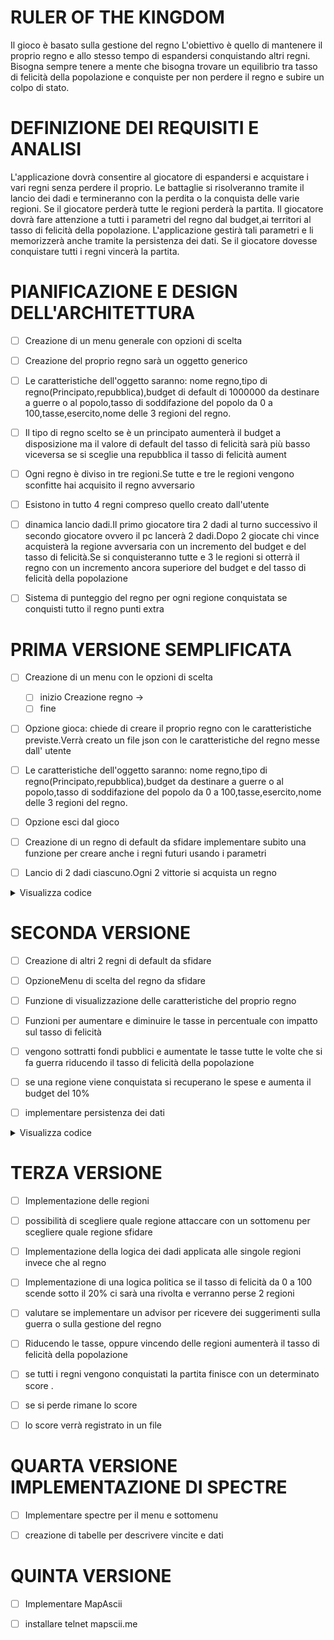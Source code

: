 # RULER OF THE KINGDOM

Il gioco è basato sulla gestione del regno
L'obiettivo è quello di mantenere il proprio regno e allo stesso tempo di espandersi conquistando altri regni.
Bisogna sempre tenere a mente che bisogna trovare un equilibrio tra tasso di felicità della popolazione e conquiste per non perdere il regno e subire un colpo di stato.


# DEFINIZIONE DEI REQUISITI E ANALISI

L'applicazione dovrà consentire al giocatore di espandersi e acquistare i vari regni senza perdere il proprio.
Le battaglie si risolveranno tramite il lancio dei dadi e termineranno con la perdita o la conquista delle varie regioni.
Se il giocatore perderà tutte le regioni perderà la partita.
Il giocatore dovrà fare attenzione a tutti i parametri del regno dal budget,ai territori al tasso di felicità della popolazione.
L'applicazione gestirà tali parametri e li memorizzerà anche tramite la persistenza dei dati.
Se il giocatore dovesse conquistare tutti i regni vincerà la partita.




# PIANIFICAZIONE E DESIGN DELL'ARCHITETTURA

- [ ] Creazione di un menu generale con opzioni di scelta

- [ ] Creazione del proprio regno sarà un oggetto generico

- [ ] Le caratteristiche dell'oggetto saranno: nome regno,tipo di regno(Principato,repubblica),budget di default di 1000000 da destinare a guerre o al popolo,tasso di soddifazione del popolo da 0 a 100,tasse,esercito,nome delle 3 regioni del regno.

- [ ] Il tipo di regno scelto se è un principato aumenterà il budget a disposizione ma il valore di default del tasso di felicità sarà più basso viceversa se si sceglie una repubblica il tasso di felicità aument

- [ ] Ogni regno è diviso in tre regioni.Se tutte e tre le regioni vengono sconfitte hai acquisito il regno avversario

- [ ] Esistono in tutto 4 regni compreso quello creato dall'utente

- [ ] dinamica lancio dadi.Il primo giocatore tira 2 dadi  al turno successivo il secondo giocatore ovvero il pc lancerà 2 dadi.Dopo 2 giocate chi vince acquisterà la regione avversaria con un incremento del budget e del tasso di felicità.Se si conquisteranno tutte e 3 le regioni si otterrà il regno con un incremento ancora superiore del budget e del tasso di felicità della popolazione  

- [ ] Sistema di punteggio del regno per ogni regione conquistata se conquisti tutto il regno punti extra 


# PRIMA VERSIONE SEMPLIFICATA

- [ ] Creazione di un menu con le opzioni di scelta
    - [ ] inizio Creazione regno ->
    - [ ] fine

- [ ] Opzione gioca: chiede di creare il proprio regno con le caratteristiche previste.Verrà creato un file json con le caratteristiche del regno messe dall' utente

- [ ] Le caratteristiche dell'oggetto saranno: nome regno,tipo di regno(Principato,repubblica),budget da destinare a guerre o al popolo,tasso di soddifazione del popolo da 0 a 100,tasse,esercito,nome delle 3 regioni del regno.

- [ ] Opzione esci dal gioco

- [ ] Creazione di un regno di default da sfidare implementare subito una funzione per creare anche i regni futuri usando i parametri

- [ ] Lancio di 2 dadi ciascuno.Ogni 2 vittorie si acquista un regno

<details>
<summary>Visualizza codice</summary>

```csharp

using System;
using System.IO;
using Newtonsoft.Json;

class Program
{
    static Random random = new Random(); // Global random object
    static string directoryPath = @"data/";
    static bool kingdomCreated = false;
    static double happinessPopulation = 70; // Initial HappinessPopulation

    static void Main(string[] args)
    {
        if (!Directory.Exists(directoryPath))
        {
            Directory.CreateDirectory(directoryPath);
        }

        double budget = 1000000;  // Initial budget
        Console.WriteLine("Initial Budget: " + budget);

        int choice;
        do
        {
            Console.WriteLine("\nWelcome to the game Ruler of the Kingdom Main Menu!");
            Console.WriteLine("Every path begins with a choice\n");
            Console.WriteLine("1. Create your own kingdom");
            Console.WriteLine("2. View all kingdoms");
            Console.WriteLine("3. Exit");
            Console.WriteLine("4. Fight with enemy\n");

            choice = Convert.ToInt32(Console.ReadLine());

            switch (choice)
            {
                case 1:
                    if (!kingdomCreated)
                    {
                        CreateYourOwnKingdom(ref budget);
                        kingdomCreated = true;
                    }
                    else
                    {
                        Console.WriteLine("A kingdom has already been created. You can't create another one until you win or lose the match.");
                    }
                    break;

                case 2:
                    ViewAllKingdoms();
                    break;

                case 3:
                    Console.WriteLine("The game will be closed. Please wait...");
                    break;

                case 4:
                    if (ConfirmWar())
                    {
                        FightWar(ref budget, ref happinessPopulation);
                        Console.WriteLine($"Updated Budget After War: {budget}");
                        Console.WriteLine($"Updated Happiness Population After War: {happinessPopulation}");
                    }
                    break;

                default:
                    Console.WriteLine("Make the right choice.");
                    break;
            }

            Console.WriteLine($"Current Budget: {budget}");
            Console.WriteLine($"Current Happiness Population: {happinessPopulation}");
            if (choice != 3)
            {
                Console.WriteLine("\nPress a button to continue.");
                Console.ReadKey();
            }
        } while (choice != 3);
    }

    static bool ConfirmWar()
    {
        Console.WriteLine("The war will cost you 15% of your budget. Do you want to proceed? y/n");
        string answer = Console.ReadLine().ToLower().Trim();
        return answer == "y";
    }

    static void CreateYourOwnKingdom(ref double budget)
    {
        Console.Write("Please insert here the name of your Kingdom: ");
        string? inputName = Console.ReadLine();
        string filePath = Path.Combine(directoryPath, $"{inputName}.json");

        if (File.Exists(filePath))
        {
            Console.WriteLine($"Kingdom {inputName} has already been created.");
            return;
        }

        Console.Write("Please insert here the name of the regions of your kingdom split by comma: ");
        string? inputRegions = Console.ReadLine();
        string[] regions = inputRegions.Split(',');

        if (regions.Length != 3)
        {
            throw new FormatException("Input must include only 3 names, each one split by comma.");
        }

        var kingdom = new
        {
            Name = inputName,
            Regions = regions,
            Budget = budget,
            HappinessPopulation = happinessPopulation,
            TimeStamp = DateTime.Now.ToString("yyyy-MM-dd_HH-mm-ss")
        };

        WriteJson(kingdom);
        Console.WriteLine($"Kingdom {kingdom.Name} data has been saved successfully!");
        createEnemyKingdom("Atlantis", new string[] { "Red", "Wald", "Oceania" }, 800000, 80);
    }

    static void ViewAllKingdoms()
    {
        var files = Directory.GetFiles(directoryPath, "*.json");
        if (files.Length > 0)
        {
            Console.WriteLine("Complete list of all kingdoms:\n");
            foreach (var file in files)
            {
                var kingdom = ReadJson(file);
                Console.WriteLine($"Kingdom name: {kingdom.Name}, Regions: {string.Join(", ", kingdom.Regions)}, Budget: {kingdom.Budget}, HappinessPopulation: {kingdom.HappinessPopulation}\n");
            }
        }
        else
        {
            Console.WriteLine("No kingdoms found.\n");
        }
    }

    static void FightWar(ref double budget, ref double happinessPopulation)
    {
        int playerDiceRoll1 = random.Next(1, 7);
        int playerDiceRoll2 = random.Next(1, 7);
        int sumPlayerRolls = playerDiceRoll1 + playerDiceRoll2;
        Console.WriteLine($"Player dice rolls: {playerDiceRoll1} and {playerDiceRoll2} (Total score: {sumPlayerRolls})");

        int pcDiceRoll1 = random.Next(1, 7);
        int pcDiceRoll2 = random.Next(1, 7);
        int sumPcRolls = pcDiceRoll1 + pcDiceRoll2;
        Console.WriteLine($"Enemy dice rolls: {pcDiceRoll1} and {pcDiceRoll2} (Total score: {sumPcRolls})");

        if (sumPlayerRolls > sumPcRolls)
        {
            budget *= 1.15;  // Increase budget by 15%
            happinessPopulation += 10; // Increase happiness population by 10
            Console.WriteLine("Congratulations, you won! War costs will be repaid, and you will earn 15% more budget and increase happiness population by 5.");
        }
        else
        {
            budget = 0;  // Loss all budget
            happinessPopulation -= 10; // Decrease happiness population by 10
            Console.WriteLine("The enemy has won. You lost your reign and 10 happiness population. Game over.");
        }
    }

    static void WriteJson(dynamic kingdom)
    {
        string jsonString = JsonConvert.SerializeObject(kingdom, Formatting.Indented);
        string filePath = Path.Combine(directoryPath, $"{kingdom.Name}_{kingdom.TimeStamp}.json");
        File.WriteAllText(filePath, jsonString);
    }

    static dynamic ReadJson(string filePath)
    {
        string jsonRead = File.ReadAllText(filePath);
        return JsonConvert.DeserializeObject<dynamic>(jsonRead);
    }

    static void createEnemyKingdom(dynamic Name, dynamic[] Regions, dynamic Budget, dynamic HappinessPopulation)
    {
        var kingdom = new
        {
            Name,
            Regions,
            Budget,
            HappinessPopulation,
            TimeStamp = DateTime.Now.ToString("yyyy-MM-dd_HH-mm-ss")
        };

        WriteJson(kingdom);
    }
}


```
</details>

# SECONDA VERSIONE 

- [ ] Creazione di altri 2 regni di default da sfidare 

- [ ] OpzioneMenu di scelta del regno da sfidare 

- [ ] Funzione di visualizzazione delle caratteristiche del proprio regno

- [ ] Funzioni per aumentare e diminuire le tasse in percentuale con impatto sul tasso di felicità

- [ ] vengono sottratti fondi pubblici e aumentate le tasse tutte le volte che si fa guerra riducendo il tasso di felicità della popolazione

- [ ] se una regione viene conquistata si recuperano le spese e aumenta il budget del 10%

- [ ] implementare persistenza dei dati

<details>
<summary>Visualizza codice</summary>

```csharp

using System;
using System.IO;
using Newtonsoft.Json;

class Program
{
    static Random random = new Random(); // Global random object
    static string directoryPath = @"data/";
    static bool kingdomCreated = false;
    static double happinessPopulation = 70; // Initial HappinessPopulation
    static string kingdomFilePath = "";

    static void Main(string[] args)
    {
        if (!Directory.Exists(directoryPath))
        {
            Directory.CreateDirectory(directoryPath);
        }

        double budget = 1000000;  // Initial budget
        Console.WriteLine("Initial Budget: " + budget);

        int choice;
        do
        {
            Console.WriteLine("\nWelcome to the game Ruler of the Kingdom Main Menu!");
            Console.WriteLine("Every path begins with a choice\n");
            Console.WriteLine("1. Create your own kingdom");
            Console.WriteLine("2. View all kingdoms");
            Console.WriteLine("3. Exit");
            Console.WriteLine("4. Fight with enemy");
            Console.WriteLine("5. Increase taxes");
            Console.WriteLine("6. Reduce taxes\n");

            choice = Convert.ToInt32(Console.ReadLine());

            switch (choice)
            {
                case 1:
                    if (!kingdomCreated && !DirectoryContainsJsonFiles(directoryPath))
                    {
                        CreateYourOwnKingdom(ref budget);
                        kingdomCreated = true;
                    }
                    else
                    {
                        Console.WriteLine("A kingdom has already been created. You can't create another one until you win or lose the match.");
                    }
                    break;

                case 2:
                    ViewAllKingdoms();
                    break;

                case 3:
                    Console.WriteLine("The game will be closed and the data deleted. Please wait...");
                    DeleteAllJsonFiles(directoryPath);
                    break;

                case 4:

                    if (kingdomCreated)
                    {
                        ChooseTheEnemy(ref budget, ref happinessPopulation);
                    }
                    else
                    {
                        Console.WriteLine("You must create a kingdom first.");
                    }
                    /*   if (ConfirmWar())
                       {
                           FightWar(ref budget, ref happinessPopulation);
                           Console.WriteLine($"Updated Budget After War: {budget}");
                           Console.WriteLine($"Updated Happiness Population After War: {happinessPopulation}");
                       }*/
                    break;

                case 5:

                    IncreaseTaxes(ref budget, ref happinessPopulation);
                    UpdateJsonValues(kingdomFilePath, budget, happinessPopulation);

                    break;

                case 6:

                    ReduceTaxes(ref budget, ref happinessPopulation);

                    break;

                default:
                    Console.WriteLine("Make the right choice.");
                    break;
            }

            if (budget == 0)
            {
                Console.WriteLine("Your budget has reached zero the kingdom declared default hence you will be beheaded. Game over.");
                break;
            }

            //   Console.WriteLine($"Current Budget: {budget}");
            //  Console.WriteLine($"Current Happiness Population: {happinessPopulation}");
            if (choice != 3)
            {
                Console.WriteLine("\nPress a button to continue.");
                Console.ReadKey();
            }
        } while (choice != 3);
    }

    static bool ConfirmWar()
    {
        Console.WriteLine("The war will cost you 15% of your budget. Do you want to proceed? y/n");
        string answer = Console.ReadLine().ToLower().Trim();
        return answer == "y";
    }

    static void CreateYourOwnKingdom(ref double budget)
    {
        Console.Write("Please insert here the name of your Kingdom: ");
        string? inputName = Console.ReadLine();
        kingdomFilePath = Path.Combine(directoryPath, $"{inputName}.json");

        if (File.Exists(kingdomFilePath))
        {
            Console.WriteLine($"Kingdom {inputName} has already been created.");
            return;
        }




        Console.Write("Please insert here the name of the regions of your kingdom split by comma: ");
        string? inputRegions = Console.ReadLine();
        string[] regions = inputRegions.Split(',');

        if (regions.Length != 3)
        {
            throw new FormatException("Input must include only 3 names, each one split by comma.");
        }

        var kingdom = new
        {
            Name = inputName,
            Regions = regions,
            Budget = budget,
            HappinessPopulation = happinessPopulation,
            TimeStamp = DateTime.Now.ToString("yyyy-MM-dd_HH-mm-ss")
        };

        WriteJson(kingdom, kingdomFilePath);
        Console.WriteLine($"Kingdom {kingdom.Name} data has been saved successfully!");
        createEnemyKingdom("Atlantis", new string[] { "Mirage region", "Wald region", "Oceania region" }, 700000, 80);
        createEnemyKingdom("Magonia", new string[] { "Star region", "Galaxy region", "Alternative dimension" }, 1000000, 80);
        createEnemyKingdom("Dark kingdom", new string[] { "Sorcerer region", "Necro region", "Hell dimension" }, 1400000, 70);
    }

    static void ViewAllKingdoms()
    {
        var files = Directory.GetFiles(directoryPath, "*.json");
        if (files.Length > 0)
        {
            Console.WriteLine("Complete list of all kingdoms:\n");
            foreach (var file in files)
            {
                var kingdom = ReadJson(file);
                Console.WriteLine($"Kingdom name: {kingdom.Name}, Regions: {string.Join(", ", kingdom.Regions)}, Budget: {kingdom.Budget}, HappinessPopulation: {kingdom.HappinessPopulation}\n");
            }
        }
        else
        {
            Console.WriteLine("No kingdoms found.\n");
        }
    }

    static void FightWar(ref double budget, ref double happinessPopulation, string enemyFilePath)
    {
        int playerDiceRoll1 = random.Next(1, 7);
        int playerDiceRoll2 = random.Next(1, 7);
        int sumPlayerRolls = playerDiceRoll1 + playerDiceRoll2;
        Console.WriteLine($"Player dice rolls: {playerDiceRoll1} and {playerDiceRoll2} (Total score: {sumPlayerRolls})");

        int pcDiceRoll1 = random.Next(1, 7);
        int pcDiceRoll2 = random.Next(1, 7);
        int sumPcRolls = pcDiceRoll1 + pcDiceRoll2;
        Console.WriteLine($"Enemy dice rolls: {pcDiceRoll1} and {pcDiceRoll2} (Total score: {sumPcRolls})");

        if (sumPlayerRolls > sumPcRolls)
        {
            budget *= 1.15;  // Increase budget by 15%
            happinessPopulation += 10; // Increase happiness population by 10
            Console.WriteLine("Congratulations, you won! War costs will be repaid, and you will earn 15% more budget and increase happiness population by 5.");

        }
        else
        {
            budget = 0;  // Loss all budget
            happinessPopulation -= 10; // Decrease happiness population by 10
            Console.WriteLine("The enemy has won. You lost your reign and 10 happiness population.");
        }
        UpdateJsonValues(kingdomFilePath, budget, happinessPopulation);
    }

    static void WriteJson(dynamic kingdom, string filePath)
    {
        string jsonString = JsonConvert.SerializeObject(kingdom, Formatting.Indented);
        //string filePath = Path.Combine(directoryPath, $"{kingdom.Name}_{kingdom.TimeStamp}.json");
        File.WriteAllText(filePath, jsonString);
    }

    static dynamic ReadJson(string filePath)
    {
        string jsonRead = File.ReadAllText(filePath);
        return JsonConvert.DeserializeObject<dynamic>(jsonRead);
    }


    static bool DirectoryContainsJsonFiles(string directoryPath)
    {
        return Directory.GetFiles(directoryPath, "*.json").Length > 0;

    }
    static void IncreaseTaxes(ref double budget, ref double happinessPopulation)
    {

        Console.WriteLine("Decide the % amount of taxes to increase but the rate of population happiness will decrease proportionally");

        int inputIncreaseTax = Convert.ToInt32(Console.ReadLine());

        budget *= 1 + inputIncreaseTax / 100.0;
        happinessPopulation *= 1 - inputIncreaseTax / 100.0;
        Console.WriteLine($"Now your budget is {budget} but the happiness of population is lower to {happinessPopulation}");
        UpdateJsonValues(kingdomFilePath, budget, happinessPopulation);

    }

    static void ReduceTaxes(ref double budget, ref double happinessPopulation)
    {

        Console.WriteLine("Decide the % amount of taxes to decrease  the rate of population happiness will increase but the budget will decrease proportionally");

        int inputIncreaseTax = Convert.ToInt32(Console.ReadLine());

        budget *= 1 - inputIncreaseTax / 100.0;
        happinessPopulation *= 1 + inputIncreaseTax / 100.0;
        Console.WriteLine($"Now your budget is {budget} and the happiness of population is higher {happinessPopulation}");
        UpdateJsonValues(kingdomFilePath, budget, happinessPopulation);

    }

    static void UpdateJsonValues(string filePath, double budget, double happinessPopulation)
    {
        var kingdom = ReadJson(filePath);
        kingdom.Budget = budget;
        kingdom.HappinessPopulation = happinessPopulation;
        WriteJson(kingdom, filePath);


    }

    static void DeleteAllJsonFiles(string directoryPath)
    {
        var files = Directory.GetFiles(directoryPath, "*.json");
        foreach (var file in files)
        {
            File.Delete(file);
        }

    }

    static void ChooseTheEnemy(ref double budget, ref double happinessPopulation)
    {
        Console.WriteLine("Choose the kingdom that you want to fight");
        Console.WriteLine("Digit 1 to choose Atlantis,2 to choose Magonia,3 to choose Dark Kingdom");
        int inputChoice = Convert.ToInt32(Console.ReadLine());
        string enemyKingdom = "";


        switch (inputChoice)
        {
            case 1:

                enemyKingdom = "Atlantis";



                break;

            case 2:

                enemyKingdom = "Magonia";

                break;

            case 3:

                enemyKingdom = "Dark Kingdom";

                break;

            default:

                Console.WriteLine("Invalid choice. Try again");

                return;
        }

        string enemyFilePath = SearchJson(enemyKingdom);

        if (enemyFilePath != null)
        {
            Console.WriteLine($"You have chosen to fight {enemyKingdom}");
            FightWar(ref budget, ref happinessPopulation, enemyFilePath);

        }
        else
        {
            Console.WriteLine("Enemy kingdom not found");
        }

    }

    static string SearchJson(string inputKingdom)
    {

        //string inputKingdom = Console.ReadLine();

        string searchPattern = $"{inputKingdom}_*.json";

        var matchingFiles = Directory.GetFiles(directoryPath, searchPattern);

        // Controlla corrispondenza pattern del file
        if (matchingFiles.Length == 0)
        {
            Console.WriteLine("Kingdom not found");
            return null;
        }
        // Return the first matching file (assuming there is only one)
        return matchingFiles[0];

    }
    static void createEnemyKingdom(dynamic Name, dynamic[] Regions, dynamic Budget, dynamic HappinessPopulation)
    {
        var kingdom = new
        {
            Name,
            Regions,
            Budget,
            HappinessPopulation,
            TimeStamp = DateTime.Now.ToString("yyyy-MM-dd_HH-mm-ss")
        };
        string filePath = Path.Combine(directoryPath, $"{kingdom.Name}_{kingdom.TimeStamp}.json");

        WriteJson(kingdom, filePath);
    }
}



```

</details>




# TERZA VERSIONE

- [ ]  Implementazione delle regioni

- [ ]  possibilità di scegliere quale regione attaccare con un sottomenu per scegliere quale regione sfidare

- [ ]  Implementazione della logica dei dadi applicata alle singole regioni invece che al regno

- [ ] Implementazione di una logica politica se il tasso di felicità da 0 a 100 scende sotto il 20% ci sarà una rivolta e verranno perse 2 regioni

- [ ] valutare se implementare un advisor  per ricevere dei suggerimenti sulla guerra o sulla gestione del regno

- [ ] Riducendo le tasse, oppure vincendo delle regioni aumenterà il tasso di felicità della popolazione

- [ ] se tutti i regni vengono conquistati la partita finisce con un determinato score .

- [ ] se si perde rimane lo score

- [ ] lo score verrà registrato in un file


# QUARTA VERSIONE IMPLEMENTAZIONE DI SPECTRE 

- [ ] Implementare spectre per il menu e sottomenu

- [ ] creazione di tabelle per descrivere vincite e dati 

# QUINTA VERSIONE 

- [ ] Implementare MapAscii

- [ ] installare telnet mapscii.me



```mermaid



```


